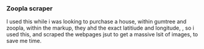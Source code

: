 ### Zoopla scraper

I used this while i was looking to purchase a house, within gumtree and zoopla, within the markup, they ahd the exact latitiude and longitude, , so i used this, and scraped the webpages jsut to get a massive lsit of images, to save me time. 
